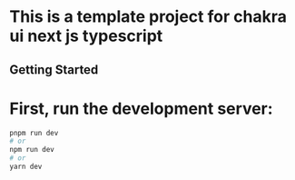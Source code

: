 
# This is a template project for chakra ui next js typescript

## Getting Started

# First, run the development server:

```bash
pnpm run dev
# or
npm run dev
# or
yarn dev
```
